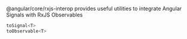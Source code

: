 @angular/core/rxjs-interop provides useful utilities to integrate Angular Signals with RxJS Observables

```typescript
toSignal<T>
toObservable<T>
```